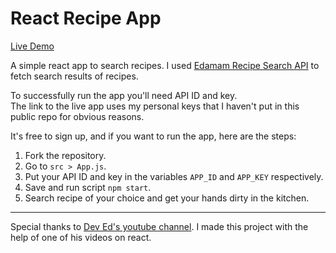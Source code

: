 # React Recipe App

<a href="https://pvt-react-recipe-app.vercel.app/" target="_blank" rel="noopener noreferrer">Live Demo</a>

A simple react app to search recipes.
I used <a href="https://developer.edamam.com/edamam-recipe-api" target="_blank" rel="noopener noreferrer">Edamam Recipe Search API</a> to fetch search results of recipes.

To successfully run the app you'll need API ID and key.<br>
The link to the live app uses my personal keys that I haven't put in this public repo for obvious reasons.

It's free to sign up, and if you want to run the app, here are the steps:

1. Fork the repository.
2. Go to `src > App.js`.
3. Put your API ID and key in the variables `APP_ID` and `APP_KEY` respectively.
4. Save and run script `npm start`.
5. Search recipe of your choice and get your hands dirty in the kitchen.

<hr>

Special thanks to <a href="https://www.youtube.com/channel/UClb90NQQcskPUGDIXsQEz5Q">Dev Ed's youtube channel</a>. I made this project with the help of one of his videos on react.
